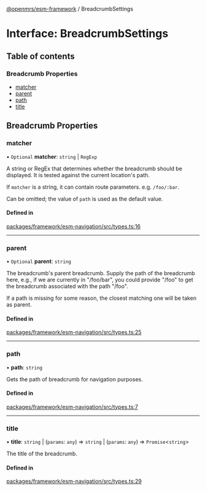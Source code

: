 [@openmrs/esm-framework](../API.md) / BreadcrumbSettings

# Interface: BreadcrumbSettings

## Table of contents

### Breadcrumb Properties

- [matcher](BreadcrumbSettings.md#matcher)
- [parent](BreadcrumbSettings.md#parent)
- [path](BreadcrumbSettings.md#path)
- [title](BreadcrumbSettings.md#title)

## Breadcrumb Properties

### matcher

• `Optional` **matcher**: `string` \| `RegExp`

A string or RegEx that determines whether the breadcrumb should be displayed.
It is tested against the current location's path.

If `matcher` is a string, it can contain route parameters. e.g. `/foo/:bar`.

Can be omitted; the value of `path` is used as the default value.

#### Defined in

[packages/framework/esm-navigation/src/types.ts:16](https://github.com/Vishal772-pixel/openmrs-esm-core/blob/main/packages/framework/esm-navigation/src/types.ts#L16)

___

### parent

• `Optional` **parent**: `string`

The breadcrumb's parent breadcrumb. Supply the path of the breadcrumb here, e.g.,
if we are currently in "/foo/bar", you could provide "/foo" to get the breadcrumb
associated with the path "/foo".

If a path is missing for some reason, the closest matching one will be taken as
parent.

#### Defined in

[packages/framework/esm-navigation/src/types.ts:25](https://github.com/Vishal772-pixel/openmrs-esm-core/blob/main/packages/framework/esm-navigation/src/types.ts#L25)

___

### path

• **path**: `string`

Gets the path of breadcrumb for navigation purposes.

#### Defined in

[packages/framework/esm-navigation/src/types.ts:7](https://github.com/Vishal772-pixel/openmrs-esm-core/blob/main/packages/framework/esm-navigation/src/types.ts#L7)

___

### title

• **title**: `string` \| (`params`: `any`) => `string` \| (`params`: `any`) => `Promise`<`string`\>

The title of the breadcrumb.

#### Defined in

[packages/framework/esm-navigation/src/types.ts:29](https://github.com/Vishal772-pixel/openmrs-esm-core/blob/main/packages/framework/esm-navigation/src/types.ts#L29)
